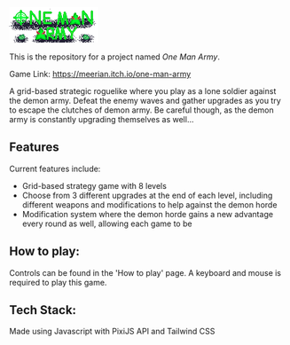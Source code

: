 ![Game Logo](/images/logo.png)

This is the repository for a project named _One Man Army_. 

Game Link: https://meerian.itch.io/one-man-army

A grid-based strategic roguelike where you play as a lone soldier against the demon army.  Defeat the enemy waves and gather upgrades as you try to escape the clutches of demon army. Be careful though, as the demon army is constantly upgrading themselves as well...

## Features
Current features include:
* Grid-based strategy game with 8 levels
* Choose from 3 different upgrades at the end of each level,  including different weapons and modifications to help against the demon horde 
* Modification system where the demon horde gains a new advantage every round as well, allowing each game to be 

## How to play:
Controls can be found in the 'How to play' page. A keyboard and mouse is required to play this game.


## Tech Stack:
Made using Javascript with PixiJS API and Tailwind CSS